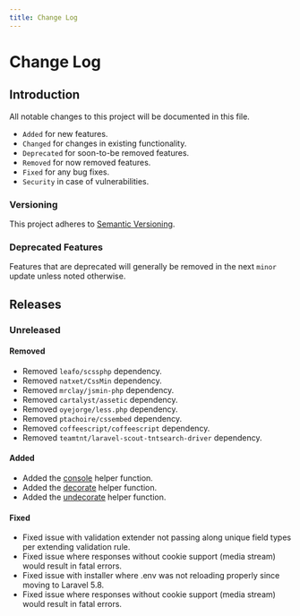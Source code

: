```yaml
---
title: Change Log
---
```



# Change Log

<div class="documentation__toc"></div>

## Introduction

All notable changes to this project will be documented in this file.

- `Added` for new features.
- `Changed` for changes in existing functionality.
- `Deprecated` for soon-to-be removed features.
- `Removed` for now removed features.
- `Fixed` for any bug fixes.
- `Security` in case of vulnerabilities.

### Versioning

This project adheres to [Semantic Versioning](https://semver.org/spec/v2.0.0.html).

### Deprecated Features

Features that are deprecated will generally be removed in the next `minor` update unless noted otherwise.

## Releases

### Unreleased
#### Removed
- Removed `leafo/scssphp` dependency.
- Removed `natxet/CssMin` dependency.
- Removed `mrclay/jsmin-php` dependency.
- Removed `cartalyst/assetic` dependency.
- Removed `oyejorge/less.php` dependency.
- Removed `ptachoire/cssembed` dependency.
- Removed `coffeescript/coffeescript` dependency.
- Removed `teamtnt/laravel-scout-tntsearch-driver` dependency.

#### Added
- Added the [console](/documentation/streams-platform/1.8/reference/helpers#console) helper function.
- Added the [decorate](/documentation/streams-platform/1.8/reference/helpers#decorate) helper function.
- Added the [undecorate](/documentation/streams-platform/1.8/reference/helpers#undecorate) helper function.

#### Fixed
- Fixed issue with validation extender not passing along unique field types per extending validation rule.
- Fixed issue where responses without cookie support (media stream) would result in fatal errors.
- Fixed issue with installer where .env was not reloading properly since moving to Laravel 5.8.
- Fixed issue where responses without cookie support (media stream) would result in fatal errors.
